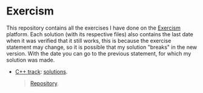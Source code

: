 # Exercism

This repository contains all the exercises I have done on the [Exercism](https://exercism.org/dashboard) platform. Each solution (with its respective files) also contains the last date when it was verified that it still works, this is because the exercise statement may change, so it is possible that my solution "breaks" in the new version. With the date you can go to the previous statement, for which my solution was made.

- [C++ track](https://exercism.org/tracks/cpp): [solutions](./C++/).

	> [Repository](https://github.com/exercism/cpp/tree/main/exercises).

